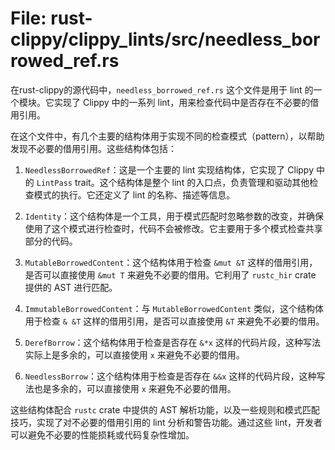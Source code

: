 # File: rust-clippy/clippy_lints/src/needless_borrowed_ref.rs

在rust-clippy的源代码中，`needless_borrowed_ref.rs` 这个文件是用于 lint 的一个模块。它实现了 Clippy 中的一系列 lint，用来检查代码中是否存在不必要的借用引用。

在这个文件中，有几个主要的结构体用于实现不同的检查模式（pattern），以帮助发现不必要的借用引用。这些结构体包括：

1. `NeedlessBorrowedRef`：这是一个主要的 lint 实现结构体，它实现了 Clippy 中的 `LintPass` trait。这个结构体是整个 lint 的入口点，负责管理和驱动其他检查模式的执行。它还定义了 lint 的名称、描述等信息。

2. `Identity`：这个结构体是一个工具，用于模式匹配时忽略参数的改变，并确保使用了这个模式进行检查时，代码不会被修改。它主要用于多个模式检查共享部分的代码。

3.  `MutableBorrowedContent`：这个结构体用于检查 `&mut &T` 这样的借用引用，是否可以直接使用 `&mut T` 来避免不必要的借用。它利用了 `rustc_hir` crate 提供的 AST 进行匹配。

4. `ImmutableBorrowedContent`：与 `MutableBorrowedContent` 类似，这个结构体用于检查 `& &T` 这样的借用引用，是否可以直接使用 `&T` 来避免不必要的借用。

5. `DerefBorrow`：这个结构体用于检查是否存在 `&*x` 这样的代码片段，这种写法实际上是多余的，可以直接使用 `x` 来避免不必要的借用。

6. `NeedlessBorrow`：这个结构体用于检查是否存在 `&&x` 这样的代码片段，这种写法也是多余的，可以直接使用 `x` 来避免不必要的借用。

这些结构体配合 `rustc` crate 中提供的 AST 解析功能，以及一些规则和模式匹配技巧，实现了对不必要的借用引用的 lint 分析和警告功能。通过这些 lint，开发者可以避免不必要的性能损耗或代码复杂性增加。

